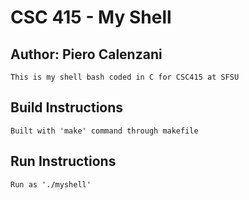 # CSC 415 - My Shell

## Author: Piero Calenzani

    This is my shell bash coded in C for CSC415 at SFSU

## Build Instructions
    Built with 'make' command through makefile

## Run Instructions
    Run as './myshell'
